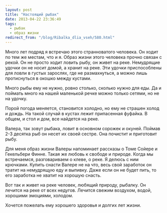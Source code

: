 ```yaml
---
layout: post
title: "Настоящий рыбак"
date: 2013-04-22 23:36:49
tags:
  - рыбак
  - образ жизни
redirect_from: "/blog/Ribalka_dlia_vseh/580.html"
---
```

Много лет подряд я встречаю этого странноватого человека. Он ходит по
тем же местам, что и я. Образ жизни этого человека прочно связан с
рекой. Он не просто ходит ловить рыбу, он живет на реке. Немудрящие
удочки он не носит домой, а хранит на реке. Эти удочки приспособлены для
ловли в густых зарослях, где не размахнуться, а можно лишь протиснуться
в окошко между кустами.

Много рыбы ему не нужно, ровно столько, сколько нужно для еды. Да и
поймать много на нашей маленькой речке можно только сетями, но не на
удочку.

Порой погода меняется, становится холодно, но ему не страшен холод и
дождь. На такой случай в кустах лежит припасенная фуфайка. В общем, и
стол и дом, все найдется на реке.

Валера, так зовут рыбака, ловит в основном сорожек и окуней. Поймав 2-3
десятка рыб он несет их своей сестре. Она почистит и приготовит рыбу.

Для меня образ жизни Валеры напоминает рассказы о Томе Сойере и
Гекельбери Финне. Такая же любовь к свободе и природе. Когда мы
встречаемся, разговариваем о клеве, о реке. Я делюсь с ним крючками.
Купить снасти Валере не на что, весь свой заработок он тратит на
немудрящую еду и выпивку. Даже если он не будет пить, то его заработка
не хватит на хорошую снасть.

Вот так и живет на реке человек, любящий природу, рыбалку. Он лечится на
реке от всех недугов. Лечится свежим воздухом, водой, хорошими эмоциями,
холодом.

Хочется пожелать ему хорошего здоровья и долгих лет жизни.
